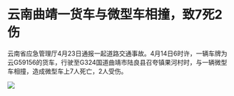 # 云南曲靖一货车与微型车相撞，致7死2伤

云南省应急管理厅4月23日通报一起道路交通事故。4月14日6时许，一辆车牌为云G59156的货车，行驶至G324国道曲靖市陆良县召夸镇果河村时，与一辆微型车相撞，造成微型车上7人死亡，2人受伤。

![](https://inews.gtimg.com/om_bt/OW5f8a5Elg0OFlADNf3cl-3yAqz7gNMqAHcJPXxHEbjiQAA/1000)

